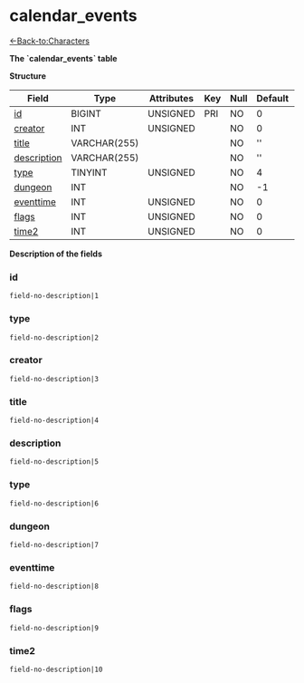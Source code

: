 # calendar\_events

[<-Back-to:Characters](database-characters.md)

**The \`calendar\_events\` table**

**Structure**

| Field            | Type         | Attributes | Key | Null | Default | Extra | Comment  |
|----------------- |------------- |------------|-----|------|---------|-------|--------- |
| [id][1]          | BIGINT       | UNSIGNED   | PRI | NO   | 0       |       |          |
| [creator][2]     | INT          | UNSIGNED   |     | NO   | 0       |       |          |
| [title][4]       | VARCHAR(255) |            |     | NO   | ''      |       |          |
| [description][5] | VARCHAR(255) |            |     | NO   | ''      |       |          |
| [type][6]        | TINYINT      | UNSIGNED   |     | NO   | 4       |       |          |
| [dungeon][7]     | INT          |            |     | NO   | -1      |       |          |
| [eventtime][8]   | INT          | UNSIGNED   |     | NO   | 0       |       |          |
| [flags][9]       | INT          | UNSIGNED   |     | NO   | 0       |       |          |
| [time2][10]      | INT          | UNSIGNED   |     | NO   | 0       |       |          |

[1]: #id
[2]: #type
[3]: #creator
[4]: #title
[5]: #description
[6]: #type
[7]: #dungeon
[8]: #eventtime
[9]: #flags
[10]: #time2

**Description of the fields**

### id

`field-no-description|1`

### type

`field-no-description|2`

### creator

`field-no-description|3`

### title

`field-no-description|4`

### description

`field-no-description|5`

### type

`field-no-description|6`

### dungeon

`field-no-description|7`

### eventtime

`field-no-description|8`

### flags

`field-no-description|9`

### time2

`field-no-description|10`


